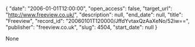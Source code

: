 {
  "date": "2006-01-01T12:00:00", 
  "open_access": false, 
  "target_url": "http://www.freeview.co.uk/", 
  "description": null, 
  "end_date": null, 
  "title": "Freeview", 
  "record_id": "20060101T120000/JffdYvtaxQzAaXeNo/52iw==", 
  "publisher": "freeview.co.uk", 
  "slug": 4504, 
  "start_date": null
}

None
